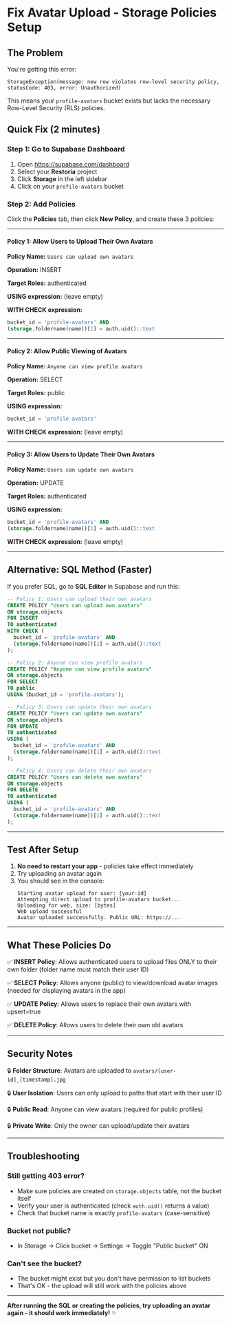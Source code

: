 # Fix Avatar Upload - Storage Policies Setup

## The Problem
You're getting this error:
```
StorageException(message: new row violates row-level security policy, statusCode: 403, error: Unauthorized)
```

This means your `profile-avatars` bucket exists but lacks the necessary Row-Level Security (RLS) policies.

## Quick Fix (2 minutes)

### Step 1: Go to Supabase Dashboard
1. Open https://supabase.com/dashboard
2. Select your **Restoria** project
3. Click **Storage** in the left sidebar
4. Click on your `profile-avatars` bucket

### Step 2: Add Policies

Click the **Policies** tab, then click **New Policy**, and create these 3 policies:

---

#### Policy 1: Allow Users to Upload Their Own Avatars

**Policy Name:** `Users can upload own avatars`

**Operation:** INSERT

**Target Roles:** authenticated

**USING expression:** (leave empty)

**WITH CHECK expression:**
```sql
bucket_id = 'profile-avatars' AND 
(storage.foldername(name))[1] = auth.uid()::text
```

---

#### Policy 2: Allow Public Viewing of Avatars

**Policy Name:** `Anyone can view profile avatars`

**Operation:** SELECT

**Target Roles:** public

**USING expression:**
```sql
bucket_id = 'profile-avatars'
```

**WITH CHECK expression:** (leave empty)

---

#### Policy 3: Allow Users to Update Their Own Avatars

**Policy Name:** `Users can update own avatars`

**Operation:** UPDATE

**Target Roles:** authenticated

**USING expression:**
```sql
bucket_id = 'profile-avatars' AND 
(storage.foldername(name))[1] = auth.uid()::text
```

**WITH CHECK expression:** (leave empty)

---

## Alternative: SQL Method (Faster)

If you prefer SQL, go to **SQL Editor** in Supabase and run this:

```sql
-- Policy 1: Users can upload their own avatars
CREATE POLICY "Users can upload own avatars"
ON storage.objects
FOR INSERT
TO authenticated
WITH CHECK (
  bucket_id = 'profile-avatars' AND
  (storage.foldername(name))[1] = auth.uid()::text
);

-- Policy 2: Anyone can view profile avatars
CREATE POLICY "Anyone can view profile avatars"
ON storage.objects
FOR SELECT
TO public
USING (bucket_id = 'profile-avatars');

-- Policy 3: Users can update their own avatars
CREATE POLICY "Users can update own avatars"
ON storage.objects
FOR UPDATE
TO authenticated
USING (
  bucket_id = 'profile-avatars' AND
  (storage.foldername(name))[1] = auth.uid()::text
);

-- Policy 4: Users can delete their own avatars
CREATE POLICY "Users can delete own avatars"
ON storage.objects
FOR DELETE
TO authenticated
USING (
  bucket_id = 'profile-avatars' AND
  (storage.foldername(name))[1] = auth.uid()::text
);
```

---

## Test After Setup

1. **No need to restart your app** - policies take effect immediately
2. Try uploading an avatar again
3. You should see in the console:
   ```
   Starting avatar upload for user: [your-id]
   Attempting direct upload to profile-avatars bucket...
   Uploading for web, size: [bytes]
   Web upload successful
   Avatar uploaded successfully. Public URL: https://...
   ```

---

## What These Policies Do

✅ **INSERT Policy**: Allows authenticated users to upload files ONLY to their own folder (folder name must match their user ID)

✅ **SELECT Policy**: Allows anyone (public) to view/download avatar images (needed for displaying avatars in the app)

✅ **UPDATE Policy**: Allows users to replace their own avatars with upsert=true

✅ **DELETE Policy**: Allows users to delete their own old avatars

---

## Security Notes

🔒 **Folder Structure**: Avatars are uploaded to `avatars/[user-id]_[timestamp].jpg`

🔒 **User Isolation**: Users can only upload to paths that start with their user ID

🔒 **Public Read**: Anyone can view avatars (required for public profiles)

🔒 **Private Write**: Only the owner can upload/update their avatars

---

## Troubleshooting

### Still getting 403 error?
- Make sure policies are created on `storage.objects` table, not the bucket itself
- Verify your user is authenticated (check `auth.uid()` returns a value)
- Check that bucket name is exactly `profile-avatars` (case-sensitive)

### Bucket not public?
- In Storage → Click bucket → Settings → Toggle "Public bucket" ON

### Can't see the bucket?
- The bucket might exist but you don't have permission to list buckets
- That's OK - the upload will still work with the policies above

---

**After running the SQL or creating the policies, try uploading an avatar again - it should work immediately!** ✨
